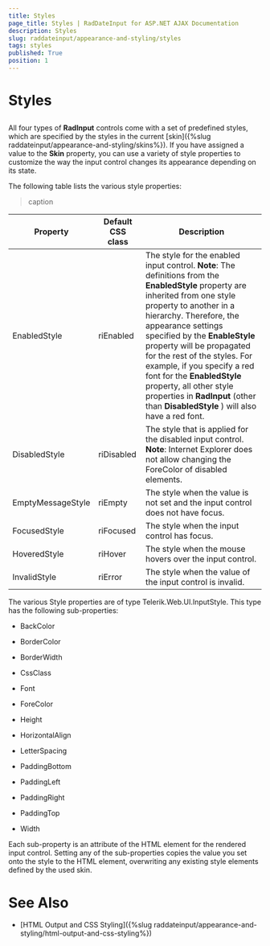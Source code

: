 ```yaml
---
title: Styles
page_title: Styles | RadDateInput for ASP.NET AJAX Documentation
description: Styles
slug: raddateinput/appearance-and-styling/styles
tags: styles
published: True
position: 1
---
```


# Styles



## 

All four types of **RadInput** controls come with a set of predefined styles, which are specified by the styles in the current [skin]({%slug raddateinput/appearance-and-styling/skins%}). If you have assigned a value to the **Skin** property, you can use a variety of style properties to customize the way the input control changes its appearance depending on its state.

The following table lists the various style properties:


>caption  

| Property | Default CSS class | Description |
| ------ | ------ | ------ |
|EnabledStyle|riEnabled|The style for the enabled input control. **Note**: The definitions from the **EnabledStyle** property are inherited from one style property to another in a hierarchy. Therefore, the appearance settings specified by the **EnableStyle** property will be propagated for the rest of the styles. For example, if you specify a red font for the **EnabledStyle** property, all other style properties in **RadInput** (other than **DisabledStyle** ) will also have a red font.|
|DisabledStyle|riDisabled|The style that is applied for the disabled input control. **Note**: Internet Explorer does not allow changing the ForeColor of disabled elements.|
|EmptyMessageStyle|riEmpty|The style when the value is not set and the input control does not have focus.|
|FocusedStyle|riFocused|The style when the input control has focus.|
|HoveredStyle|riHover|The style when the mouse hovers over the input control.|
|InvalidStyle|riError|The style when the value of the input control is invalid.|

The various Style properties are of type Telerik.Web.UI.InputStyle. This type has the following sub-properties:

* BackColor

* BorderColor

* BorderWidth

* CssClass

* Font

* ForeColor

* Height

* HorizontalAlign

* LetterSpacing

* PaddingBottom

* PaddingLeft

* PaddingRight

* PaddingTop

* Width

Each sub-property is an attribute of the HTML element for the rendered input control. Setting any of the sub-properties copies the value you set onto the style to the HTML element, overwriting any existing style elements defined by the used skin.

# See Also

 * [HTML Output and CSS Styling]({%slug raddateinput/appearance-and-styling/html-output-and-css-styling%})
